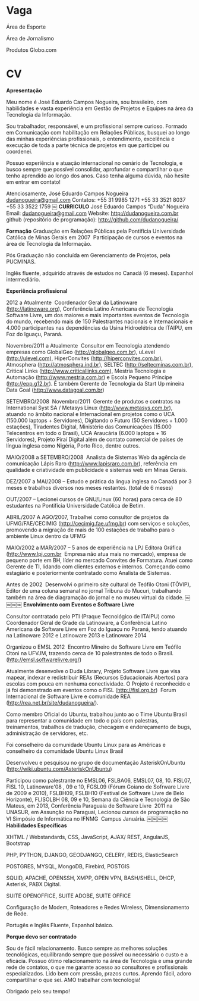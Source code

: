 Vaga
====

Área de Esporte

Área de Jornalismo

Produtos Globo.com


CV
==

__Apresentação__


Meu nome é José Eduardo Campos Nogueira, sou brasileiro, com habilidades e vasta experiência em Gestão de Projetos e 
Equipes na área da Tecnologia da Informação.

Sou trabalhador, responsável, e um profissional sempre curioso. Formado em Comunicação com habilitação em Relações Públicas, busquei ao longo das minhas experiências profissionais, o entendimento, excelência e execução de toda a parte técnica de projetos em que participei ou coordenei.

Possuo experiência e atuação internacional no cenário de Tecnologia, e busco sempre que possível consolidar, aprofundar e compartilhar o que tenho aprendido ao longo dos anos.
Caso tenha alguma dúvida, não hesite em entrar em contato!

Atenciosamente,
José Eduardo Campos Nogueira
dudanogueira@gmail.com
Contatos:
+55 31 9985 1271 +55 33 3521 8037 +55 33 3522 1759
￼
__CURRICULO__
José Eduardo Campos “Duda” Nogueira Email: dudanogueira@gmail.com
Website: http://dudanogueira.com.br
github (repositório de programação): http://github.com/dudanogueira/

__Formação__
Graduação em Relações Públicas pela Pontifícia Universidade Católica de Minas Gerais em 2007 ­ Participação de cursos e eventos na área de Tecnologia da Informação.

Pós Graduação não concluída em Gerenciamento de Projetos, pela PUCMINAS.

Inglês fluente, adquirido através de estudos no Canadá (6 meses). Espanhol intermediário.

__Experiência profissional__

2012 a Atualmente ­ Coordenador Geral da Latinoware (http://latinoware.org), Conferência Latino Americana de Tecnologia Software Livre, um dos maiores e mais importantes eventos de Tecnologia do mundo, recebendo mais de 150 Palestrantes nacionais e Internacionais e 4.000 participantes nas dependências da Usina Hidroelétrica de ITAIPU, em Foz do Iguaçu, Paraná.

Novembro/2011 a Atualmente ­ Consultor em Tecnologia atendendo empresas como GlobalGeo (http://globalgeo.com.br), uLevel (http://ulevel.com), HiperConvites (http://hiperconvites.com.br), Atmosphera (http://atmosphera.ind.br), SELTEC (http://seltecminas.com.br), Critical Links (http://www.critical­links.com), Mestria Tecnologia e Automação (http://www.mestria.com.br) e Escola Pequeno Príncipe (http://epp.g12.br). É também Gerente de Tecnologia da Start Up mineira Data Goal (http://www.datagoal.com.br)


SETEMBRO/2008 ­ Novembro/2011 ­ Gerente de produtos e contratos na International Syst SA / Metasys Linux (http://www.metasys.com.br), atuando no âmbito nacional e Internacional em projetos como o UCA (150.000 laptops + Servidores), Digitando o Futuro (50 Servidores + 1.000 estações), Tiradentes Digital, Ministério das Comunicações (15.000 Telecentros em todo o Brasil), UCA Araucária (6.000 laptops + 16 Servidores), Projeto Piraí Digital além de contato comercial de países de língua inglesa como Nigéria, Porto Rico, dentre outros.

MAIO/2008 a SETEMBRO/2008 ­ Analista de Sistemas Web da agência de comunicação Lápis Raro (http://www.lapisraro.com.br), referência em qualidade e criatividade em publicidade e sistemas web em Minas Gerais.

DEZ/2007 a MAI/2008 – Estudo e prática da língua inglesa no Canadá por 3 meses e trabalhos diversos nos meses restantes. (total de 6 meses)

OUT/2007 – Lecionei cursos de GNU/Linux (60 horas) para cerca de 80 estudantes na Pontifícia Universidade Católica de Betim.

ABRIL/2007 A AGO/2007, Trabalhei como consultor de projetos da UFMG/FAE/CECIMIG (http://cecimig.fae.ufmg.br) com serviços e soluções, promovendo a migração de mais de 100 estações de trabalho para o ambiente Linux dentro da UFMG

MAIO/2002 a MAR/2007 – 5 anos de experiência na LPJ Editora Gráfica (http://www.lpj.com.br ­ Empresa não atua mais no mercado), empresa de pequeno porte em BH, líder no mercado Convites de Formatura. Atuei como Gerente de TI, lidando com clientes externos e internos. Começando como estagiário e posteriormente contratado como Analista de Sistemas.

Antes de 2002 ­ Desenvolvi o primeiro site cultural de Teófilo Otoni (TÔVIP), Editor de uma coluna semanal no jornal Tribuna do Mucuri, trabalhando também na área de diagramação do jornal e no museu virtual da cidade.
￼￼￼￼
__Envolvimento com Eventos e Software Livre__

Consultor contratado pelo PTI (Praque Tecnológico de ITAIPU) como Coordenador Geral de Grade da Latinoware, a Conferência Latino Americana de Software Livre em Foz do Iguaçu no Paraná, tendo atuando na Latinoware 2012 e Latinoware 2013 e Latinoware 2014

Organizou o EMSL 2012 ­ Encontro Mineiro de Software Livre em Teófilo Otoni na UFVJM, trazendo cerca de 10 palestrantes de todo o Brasil. (http://emsl.softwarelivre.org/)

Atualmente desenvolve o Duda Library, Projeto Software Livre que visa mapear, indexar e redistribuir REAs (Recursos Educacionais Abertos) para escolas com pouca em nenhuma conectividade. O Projeto é reconhecido e já foi demonstrado em eventos como o FISL (http://fisl.org.br) ­ Forum Internacional de Software Livre e comunidade REA (http://rea.net.br/site/duda­nogueira/).

Como membro Oficial do Ubuntu, trabalhou junto ao o Time Ubuntu Brasil para representar a comunidade em todo o país com palestras, treinamentos, trabalhos de tradução, checagem e endereçamento de bugs, administração de servidores, etc.

Foi conselheiro da comunidade Ubuntu Linux para as Américas e conselheiro da comunidade Ubuntu Linux Brasil

Desenvolveu e pesquisou no grupo de documentação AsteriskOnUbuntu (http://wiki.ubuntu.com/AsteriskOnUbuntu)

Participou como palestrante no EMSL06, FSL­BA06, EMSL07, 08, 10. FISL07, FISL 10, Latinoware'08 , 09 e 10, FGSL09 (Fórum Goiano de Sofrware Livre de 2009 e 2010), FSL­BH09, FSL­BH10 (Festival de Software Livre de Belo Horizonte), FLISOL­BH 08, 09 e 10, Semana da Ciência e Tecnologia de São Mateus, em 2013, Conferência Paraguaia de Software Livre ­ 2011 na UNASUR, em Assunção no Paraguai, Lecionou cursos de programação no VI Simpósio de Informática no IFNMG ­ Campus Januária.
￼￼￼￼
__Habilidades Específicas__

XHTML / Webstandards, CSS, JavaScript, AJAX/ REST, AngularJS, Bootstrap

PHP, PYTHON, DJANGO, GEODJANGO, CELERY, REDIS, ElasticSearch

POSTGRES, MYSQL, MongoDB, Firebird, POSTGIS

SQUID, APACHE, OPENSSH, XMPP, OPEN VPN, BASH/SHELL, DHCP, Asterisk, PABX Digital.

SUITE OPENOFFICE, SUITE ADOBE, SUITE OFFICE

Configuração de Modem, Roteadores e Redes Wireless, Dimensionamento de Rede.

Portugês e Inglês Fluente, Espanhol básico.

__Porque devo ser contratado__

Sou de fácil relacionamento. Busco sempre as melhores soluções tecnológicas, equilibrando sempre que possível ou necessário o custo e a eficácia. Possuo ótimo relacionamento na área de Tecnologia e uma grande rede de contatos, o que me garante acesso ao consultores e profissionais especializados. Lido bem com pressão, prazos curtos. Aprendo fácil, adoro compartilhar o que sei. AMO trabalhar com tecnologia!

Obrigado pelo seu tempo!